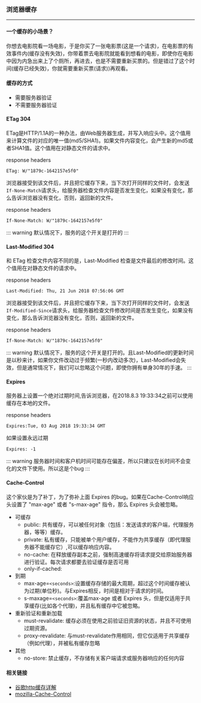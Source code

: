 ### 浏览器缓存
-------

#### 一个缓存的小场景？
你想去电影院看一场电影，于是你买了一张电影票(这是一个请求)，在电影票的有效事件内(缓存没有失效)，你带着票去电影院就能看到想看的电影，即使你在电影中因为内急出来上了个厕所，再进去，也是不需要重新买票的。但是错过了这个时间(缓存已经失效)，你就需要重新买票(请求))再观看。


#### 缓存的方式
* 需要服务器验证
* 不需要服务器验证 

#### ETag 304
ETag是HTTP/1.1A的一种办法，由Web服务器生成，并写入响应头中。这个值用来计算文件的对应的唯一值(md5/SHA1)。如果文件内容变化，会产生新的md5或者SHA1值。这个值用在对静态文件的请求中。

response headers
```
ETag: W/"1879c-1642157e5f0"
```

浏览器接受到该文件后，并且把它缓存下来，当下次打开同样的文件时，会发送`If-None-Match`请求头，给服务器检查文件内容是否发生变化，如果没有变化，那么告诉浏览器没有变化，否则，返回新的文件。

response headers
```
If-None-Match: W/"1879c-1642157e5f0"
```

::: warning
默认情况下，服务的这个开关是打开的
:::

#### Last-Modified 304

和 ETag 检查文件内容不同的是，Last-Modified 检查是文件最后的修改时间。这个值用在对静态文件的请求中。

response headers
```
Last-Modified: Thu, 21 Jun 2018 07:56:06 GMT
```

浏览器接受到该文件后，并且把它缓存下来，当下次打开同样的文件时，会发送`If-Modified-Since`请求头，给服务器检查文件修改时间是否发生变化，如果没有变化，那么告诉浏览器没有变化，否则，返回新的文件。

response headers
```
If-None-Match: W/"1879c-1642157e5f0"
```

::: warning
默认情况下，服务的这个开关是打开的。且Last-Modified的更新时间是以秒来计，如果你文件改动过于频繁(一秒内改动多次)，Last-Modified会失效，但是通常情况下，我们可以忽略这个问题，即使你拥有单身30年的手速。
:::

#### Expires
服务器上设置一个绝对过期时间,告诉浏览器，在2018.8.3 19:33:34之前可以使用缓存在本地的文件。

response headers
```
Expires:Tue, 03 Aug 2018 19:33:34 GMT
```
如果设置永远过期
```
Expires: -1
```

::: warning
服务器时间和客户机时间可能存在偏差，所以只建议在长时间不会变化的文件下使用。所以这是个bug
:::

#### Cache-Control
这个家伙是为了补丁，为了弥补上面 Expires 的bug。如果在Cache-Control响应头设置了 "max-age" 或者 "s-max-age" 指令，那么 Expires 头会被忽略。

* 可缓存
    * public: 共有缓存，可以被任何对象（包括：发送请求的客户端，代理服务器，等等）缓存。
    * private: 私有缓存，只能被单个用户缓存，不能作为共享缓存（即代理服务器不能缓存它）,可以缓存响应内容。
    * no-cache: 在释放缓存副本之前，强制高速缓存将请求提交给原始服务器进行验证。每次请求都要去验证缓存是否可用
    * only-if-cached: 
* 到期
    * max-age=`<seconds>`:设置缓存存储的最大周期，超过这个时间缓存被认为过期(单位秒)。与Expires相反，时间是相对于请求的时间。
    * s-maxage=`<seconds>`:覆盖max-age 或者 Expires 头，但是仅适用于共享缓存(比如各个代理)，并且私有缓存中它被忽略。
* 重新验证和重新加载
    * must-revalidate: 缓存必须在使用之前验证旧资源的状态，并且不可使用过期资源。
    * proxy-revalidate: 与must-revalidate作用相同，但它仅适用于共享缓存（例如代理），并被私有缓存忽略
* 其他
    * no-store: 禁止缓存，不存储有关客户端请求或服务器响应的任何内容


#### 相关链接

* [谷歌http缓存详解](https://developers.google.com/web/fundamentals/performance/optimizing-content-efficiency/http-caching) 
* [mozilla-Cache-Control](https://developer.mozilla.org/zh-CN/docs/Web/HTTP/Headers/Cache-Control)